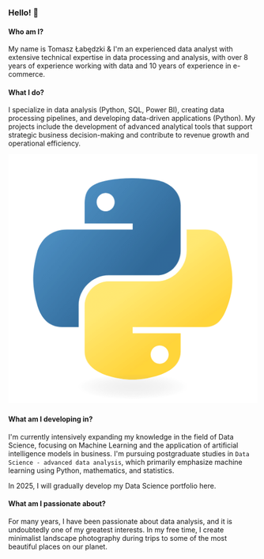 ### Hello! 👋

#### Who am I?
My name is Tomasz Łabędzki & I'm an experienced data analyst with extensive technical expertise in data processing and analysis, with over 8 years of experience working with data and 10 years of experience in e-commerce.

#### What I do?
I specialize in data analysis (Python, SQL, Power BI), creating data processing pipelines, and developing data-driven applications (Python). My projects include the development of advanced analytical tools that support strategic business decision-making and contribute to revenue growth and operational efficiency.

![Alt Text](./img/Python.png)

#### What am I developing in?
I'm currently intensively expanding my knowledge in the field of Data Science, focusing on Machine Learning and the application of artificial intelligence models in business. I'm pursuing postgraduate studies in `Data Science - advanced data analysis`, which primarily emphasize machine learning using Python, mathematics, and statistics.

In 2025, I will gradually develop my Data Science portfolio here.

#### What am I passionate about?
For many years, I have been passionate about data analysis, and it is undoubtedly one of my greatest interests. In my free time, I create minimalist landscape photography during trips to some of the most beautiful places on our planet.
